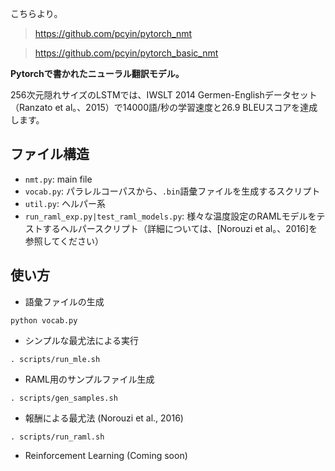こちらより。

> https://github.com/pcyin/pytorch_nmt

> https://github.com/pcyin/pytorch_basic_nmt


**Pytorchで書かれたニューラル翻訳モデル。**

256次元隠れサイズのLSTMでは、IWSLT 2014 Germen-Englishデータセット（Ranzato et al。、2015）で14000語/秒の学習速度と26.9 BLEUスコアを達成します。



## ファイル構造

- `nmt.py`: main file
- `vocab.py`: パラレルコーパスから、`.bin`語彙ファイルを生成するスクリプト
- `util.py`: ヘルパー系
- `run_raml_exp.py|test_raml_models.py`: 様々な温度設定のRAMLモデルをテストするヘルパースクリプト（詳細については、[Norouzi et al。、2016]を参照してください）



## 使い方

- 語彙ファイルの生成

```
python vocab.py
```

- シンプルな最尤法による実行

```
. scripts/run_mle.sh
```

- RAML用のサンプルファイル生成

```
. scripts/gen_samples.sh
```

- 報酬による最尤法 (Norouzi et al., 2016)

```
. scripts/run_raml.sh
```

- Reinforcement Learning (Coming soon)



